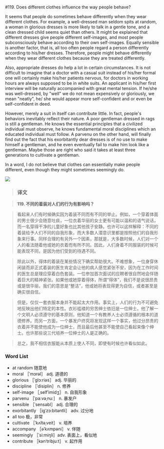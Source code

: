 #119. Does different clothes influence the way people behave?

It seems that people do sometimes behave differently when they wear different clothes. For example, a well-dressed man seldom spits at random, a woman in glorious dresses is more likely to talk in a gentle tone, and a clean dressed child seems quiet than others. It might be explained that different dresses give people different self-images, and most people subconsciously behave according to their own self-images. Equally sensible is another factor, that is, all too often people regard a person differently according to his/her dresses. Therefore, people might behave differently when they wear different clothes because they are treated differently.

Also, appropriate dresses do help a lot in certain circumstances. It is not difficult to imagine that a doctor with a casual suit instead of his/her formal one will certainly make his/her patients nervous, for doctors in working hours are always supposed to be in white suits. An applicant in his/her first interview will be naturally accompanied with great mental tension. If he/she was well-dressed, by "well" we do not mean expensively or gloriously, we mean "neatly", he/ she would appear more self-confident and or even be self-confident in deed.

However, merely a suit in itself can contribute little. In fact, people's behaviors inevitably reflect their nature. A poor gentleman dressed in rags is still a gentleman. He knows the essential principles that a civilized individual must observe, he knows fundamental moral disciplines which an educated individual must follow. A parvenu on the other hand, will finally find out the fact that his exorbitantly dear dresses is of no use to make himself a gentleman, and he even eventually fail to make him look like a gentleman. Maybe those are right who said it takes at least three generations to cultivate a gentleman.

In a word, I do not believe that clothes can essentially make people different, even though they might sometimes seemingly do.

![](images/TOEFL-iBT-High-Score-Essays-119.jpg)

> ### 译文

> **119. 不同的着装对人们的行为有影响吗？**

> 看起来人们有时候确实因为着装不同而有不同的举止。例如，一个穿着体面的男士很少会随意吐痰，一位衣着华丽的女士更有可能以温和的语气说话，而一名穿得干净的儿童好象也比其他孩子安静。也许可以这样解释：不同的着装给予人们不同的自我形象，而大多数人潜意识里都是按照他们的自我形象来行事。同样合理的有另外一个因素，那就是，大多数时候，人们对一个人的看法随着他或她的衣着而有所不同。因此，人们身着不同服装的时候可能表现不同，是因为他们受到的待遇不同。

> 除此以外，得体的着装在某些情况下确实帮助很大。不难想象，一位身穿休闲装而非正式着装的医生肯定会让他的病人感觉紧张不安，因为在工作时间的医生总是理应穿着白色套装。一位参加首次面试的应聘者很自然地会伴随着巨大的精神紧张。如果他或她穿着得体，所谓“得体”，我们不是说很昂贵或是很华丽，我们的意思是“整洁”，他或她将表现得更为自信，或者甚至是确实很自信。

> 但是，仅仅一套衣服本身并不能起太大作用。事实上，人们的行为不可避免地反映出他们特定的本性。衣衫褴褛的穷苦绅士依旧是一位绅士。他了解一个文明人必须遵守的基本原则，他知道一个有教养人士必须遵循的根本的道德修养。而另一方面，一个暴发户终究将发现这样一个事实，他过分昂贵的衣着并不能使他成为一位绅士，而且最后他甚至不能使自己看起来像个绅士。也许那些说三代培养一位绅士的人是正确的。

> 总之，我不相信衣服能从本质上使人不同，即使有时候也许看似如此。

### Word List

 * at random 随意地
 * moral ［ˈmɔrəl］ adj. 道德的
 * glorious ［ˈglɔ:riəs］ adj. 华丽的
 * discipline ［ˈdisiplin］ n. 修养
 * self-image ［ˌselfˈimidʒ］ n. 自我形象
 * parvenu ［ˈpa:vəˌnu:］ n. 暴发户
 * sensible ［ˈsensəbl］ adj. 合理的
 * exorbitantly ［igˈzɔ:bitəntli］ adv. 过分地
 * all too 极，非常
 * cultivate ［ˈkʌltəˌveit］ v. 培养
 * accompany ［əˈkʌmpəni］ v. 伴随
 * seemingly ［ˈsi:miŋli］adv. 表面上，看似地
 * contribute ［kənˈtribju:t］ v. 起作用
